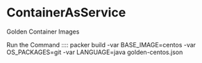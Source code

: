 # ContainerAsService
Golden Container Images

Run the Command ::::
packer build -var BASE_IMAGE=centos -var OS_PACKAGES=git -var LANGUAGE=java golden-centos.json
